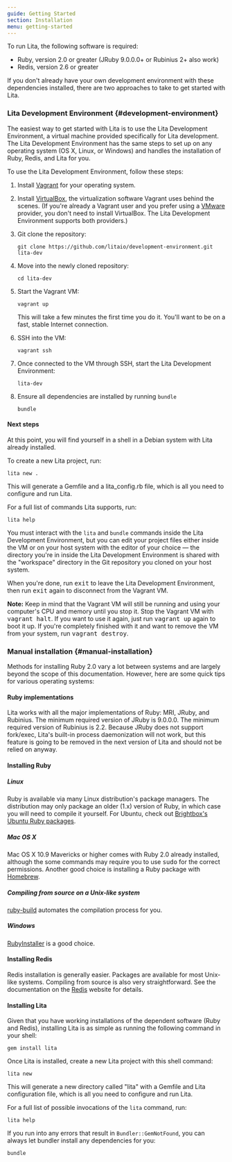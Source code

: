 ```yaml
---
guide: Getting Started
section: Installation
menu: getting-started
---
```


To run Lita, the following software is required:

* Ruby, version 2.0 or greater (JRuby 9.0.0.0+ or Rubinius 2+ also work)
* Redis, version 2.6 or greater

If you don't already have your own development environment with these dependencies installed, there are two approaches to take to get started with Lita.

### Lita Development Environment {#development-environment}

The easiest way to get started with Lita is to use the Lita Development Environment, a virtual machine provided specifically for Lita development. The Lita Development Environment has the same steps to set up on any operating system (OS X, Linux, or Windows) and handles the installation of Ruby, Redis, and Lita for you.

To use the Lita Development Environment, follow these steps:

1.  Install [Vagrant](https://www.vagrantup.com/) for your operating system.

1.  Install [VirtualBox](https://www.virtualbox.org/), the virtualization software Vagrant uses behind the scenes. (If you're already a Vagrant user and you prefer using a [VMware](http://www.vmware.com/) provider, you don't need to install VirtualBox. The Lita Development Environment supports both providers.)

1.  Git clone the repository:

    ~~~
    git clone https://github.com/litaio/development-environment.git lita-dev
    ~~~

1.  Move into the newly cloned repository:

    ~~~
    cd lita-dev
    ~~~

1.  Start the Vagrant VM:

    ~~~
    vagrant up
    ~~~

    This will take a few minutes the first time you do it. You'll want to be on a fast, stable Internet connection.

1.  SSH into the VM:

    ~~~
    vagrant ssh
    ~~~

1.  Once connected to the VM through SSH, start the Lita Development Environment:

    ~~~
    lita-dev
    ~~~

1.  Ensure all dependencies are installed by running `bundle`

    ~~~
    bundle
    ~~~

#### Next steps

At this point, you will find yourself in a shell in a Debian system with Lita already installed.

To create a new Lita project, run:

~~~
lita new .
~~~

This will generate a Gemfile and a lita_config.rb file, which is all you need to configure and run Lita.

For a full list of commands Lita supports, run:

~~~
lita help
~~~

You must interact with the `lita` and `bundle` commands inside the Lita Development Environment, but you can edit your project files either inside the VM or on your host system with the editor of your choice &mdash; the directory you're in inside the Lita Development Environment is shared with the "workspace" directory in the Git repository you cloned on your host system.

When you're done, run <kbd>exit</kbd> to leave the Lita Development Environment, then run <kbd>exit</kbd> again to disconnect from the Vagrant VM.

<div class="alert alert-info">
  <strong>Note:</strong>
  Keep in mind that the Vagrant VM will still be running and using your computer's CPU and memory until you stop it. Stop the Vagrant VM with <kbd>vagrant halt</kbd>. If you want to use it again, just run <kbd>vagrant up</kbd> again to boot it up. If you're completely finished with it and want to remove the VM from your system, run <kbd>vagrant destroy</kbd>.
</div>

### Manual installation {#manual-installation}

Methods for installing Ruby 2.0 vary a lot between systems and are largely beyond the scope of this documentation. However, here are some quick tips for various operating systems:

#### Ruby implementations

Lita works with all the major implementations of Ruby: MRI, JRuby, and Rubinius. The minimum required version of JRuby is 9.0.0.0. The minimum required version of Rubinius is 2.2. Because JRuby does not support fork/exec, Lita's built-in process daemonization will not work, but this feature is going to be removed in the next version of Lita and should not be relied on anyway.

#### Installing Ruby

##### Linux

Ruby is available via many Linux distribution's package managers. The distribution may only package an older (1.x) version of Ruby, in which case you will need to compile it yourself. For Ubuntu, check out [Brightbox's Ubuntu Ruby packages](http://brightbox.com/docs/ruby/ubuntu/).

##### Mac OS X

Mac OS X 10.9 Mavericks or higher comes with Ruby 2.0 already installed, although the some commands may require you to use <kbd>sudo</kbd> for the correct permissions. Another good choice is installing a Ruby package with [Homebrew](http://brew.sh/).

##### Compiling from source on a Unix-like system

[ruby-build](https://github.com/sstephenson/ruby-build) automates the compilation process for you.

##### Windows

[RubyInstaller](http://rubyinstaller.org/) is a good choice.

#### Installing Redis

Redis installation is generally easier. Packages are available for most Unix-like systems. Compiling from source is also very straightforward. See the documentation on the [Redis](http://redis.io/) website for details.

#### Installing Lita

Given that you have working installations of the dependent software (Ruby and Redis), installing Lita is as simple as running the following command in your shell:

~~~
gem install lita
~~~

Once Lita is installed, create a new Lita project with this shell command:

~~~
lita new
~~~

This will generate a new directory called "lita" with a Gemfile and Lita configuration file, which is all you need to configure and run Lita.

For a full list of possible invocations of the `lita` command, run:

~~~
lita help
~~~

If you run into any errors that result in `Bundler::GemNotFound`, you can always let bundler install any dependencies for you:

~~~
bundle
~~~